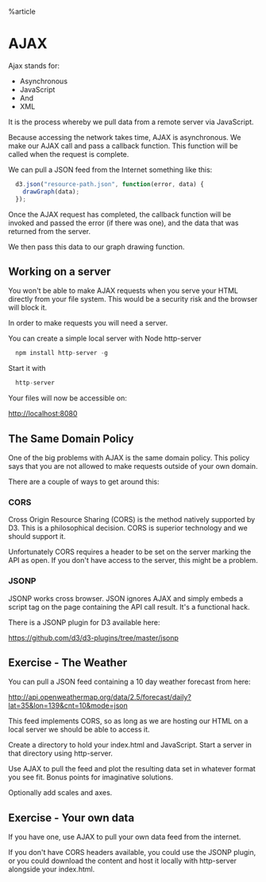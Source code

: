 %article


# AJAX

Ajax stands for:

* Asynchronous
* JavaScript
* And
* XML

It is the process whereby we pull data from a remote server via JavaScript.

Because accessing the network takes time, AJAX is asynchronous. We make our AJAX call and pass a callback function. This function will be called when the request is complete.

We can pull a JSON feed from the Internet something like this:

```js
  d3.json("resource-path.json", function(error, data) {
    drawGraph(data);
  });
```





Once the AJAX request has completed, the callback function will be invoked and passed the error (if there was one), and the data that was returned from the server.

We then pass this data to our graph drawing function.


## Working on a server

You won't be able to make AJAX requests when you serve your HTML directly from your file system. This would be a security risk and the browser will block it.

In order to make requests you will need a server.

You can create a simple local server with Node http-server

```js
  npm install http-server -g
```





Start it with

```js
  http-server
```





Your files will now be accessible on:

<http://localhost:8080>

## The Same Domain Policy

One of the big problems with AJAX is the same domain policy. This policy says that you are not allowed to make requests outside of your own domain.

There are a couple of ways to get around this:

### CORS

Cross Origin Resource Sharing (CORS) is the method natively supported by D3. This is a philosophical decision. CORS is superior technology and we should support it.

Unfortunately CORS requires a header to be set on the server marking the API as open. If you don't have access to the server, this might be a problem.

### JSONP

JSONP works cross browser. JSON ignores AJAX and simply embeds a script tag on the page containing the API call result. It's a functional hack.

There is a JSONP plugin for D3 available here:

<https://github.com/d3/d3-plugins/tree/master/jsonp>






## Exercise - The Weather

You can pull a JSON feed containing a 10 day weather forecast from here:

<http://api.openweathermap.org/data/2.5/forecast/daily?lat=35&lon=139&cnt=10&mode=json>

This feed implements CORS, so as long as we are hosting our HTML on a local server we should be able to access it.

Create a directory to hold your index.html and JavaScript. Start a server in that directory using http-server.

Use AJAX to pull the feed and plot the resulting data set in whatever format you see fit. Bonus points for imaginative solutions.

Optionally add scales and axes.





## Exercise - Your own data

If you have one, use AJAX to pull your own data feed from the internet.

If you don't have CORS headers available, you could use the JSONP plugin, or you could download the content and host it locally with http-server alongside your index.html.
